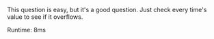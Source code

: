 This question is easy, but it's a good question. Just check every time's value to see if it overflows.

Runtime: 8ms
